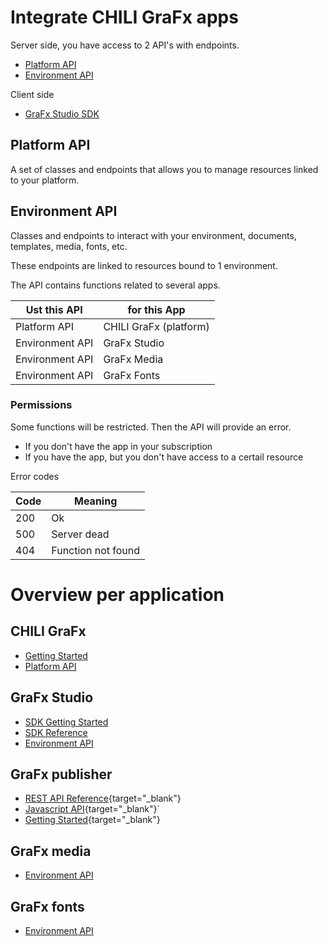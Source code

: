 # Integrate CHILI GraFx apps

Server side, you have access to 2 API's with endpoints.

- [Platform API](/CHILI_GraFx/platform_api/overview/)
- [Environment API](/CHILI_GraFx/environment_api/overview/)

Client side

- [GraFx Studio SDK](/GraFx_studio/sdk/)

## Platform API

A set of classes and endpoints that allows you to manage resources linked to your platform.

## Environment API

Classes and endpoints to interact with your environment, documents, templates, media, fonts, etc.

These endpoints are linked to resources bound to 1 environment.

The API contains functions related to several apps. 

| Ust this API	   	   	    | for this App |
|-------------------|-------------|
| Platform API  	| CHILI GraFx (platform)|
| Environment API	| GraFx Studio |
| Environment API	| GraFx Media |
| Environment API	| GraFx Fonts |

### Permissions

Some functions will be restricted. Then the API will provide an error.

- If you don't have the app in your subscription
- If you have the app, but you don't have access to a certail resource

Error codes

| Code	   	   	    | Meaning     |
|-------------------|-------------|
| 200		     	| Ok   |
| 500		     	| Server dead   |
| 404		     	| Function not found   |

# Overview per application

## CHILI GraFx

- [Getting Started](/CHILI_GraFx/integration/getting_started/)
- [Platform API](/CHILI_GraFx/platform_api/overview/)

## GraFx Studio

- [SDK Getting Started](/GraFx_studio/integration/getting_started/)		
- [SDK Reference](/GraFx_studio/sdk/)
- [Environment API](/CHILI_GraFx/environment_api/overview/)

## GraFx publisher

- [REST API Reference](https://mydocumentation.chili-publish.com/search?text=rest%20api%20endpoints){target="_blank"}
- [Javascript API](https://mydocumentation.chili-publish.com/search?text=Getting%20started%20with%20your%20JavaScript%20integration){target="_blank"}`
- [Getting Started](https://mydocumentation.chili-publish.com/search?text=chili%20api%20guide){target="_blank"}

## GraFx media

- [Environment API](/GraFx_devcenter/environment_api/overview)

## GraFx fonts

- [Environment API](/GraFx_devcenter/environment_api/overview)

